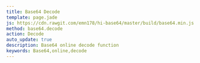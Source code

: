 ```yaml
---
title: Base64 Decode
template: page.jade
js: https://cdn.rawgit.com/emn178/hi-base64/master/build/base64.min.js
method: base64.decode
action: Decode
auto_update: true
description: Base64 online decode function
keywords: Base64,online,decode
---
```

